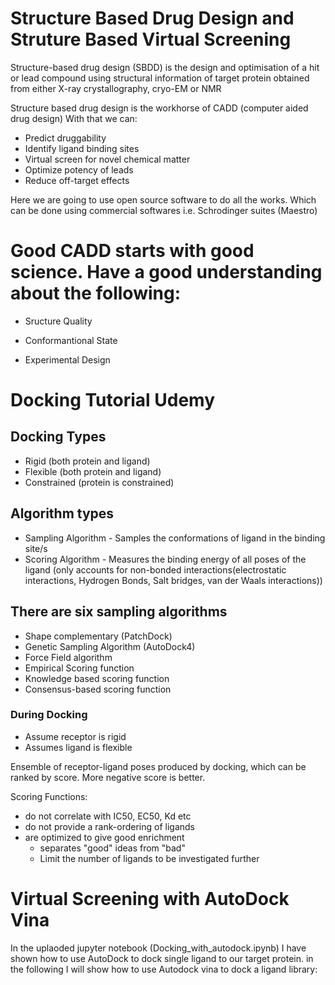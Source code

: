 # Structure Based Drug Design and Struture Based Virtual Screening

Structure-based drug design (SBDD) is the design and optimisation of a hit or lead compound using structural information of target protein obtained from either X-ray crystallography, cryo-EM or NMR

Structure based drug design is the workhorse of CADD (computer aided drug design)
With that we can:
 * Predict druggability
 * Identify ligand binding sites
 * Virtual screen for novel chemical matter
 * Optimize potency of leads
 * Reduce off-target effects


Here we are going to use open source software to do all the works. Which can be done using commercial softwares i.e. Schrodinger suites (Maestro)

# Good CADD starts with good science. Have a good understanding about the following: 

* Sructure Quality

* Conformantional State

* Experimental Design


# Docking Tutorial Udemy

## Docking Types
   * Rigid (both protein and ligand)
   * Flexible (both protein and ligand)
   * Constrained (protein is constrained)
   
## Algorithm types 
   * Sampling Algorithm - Samples the conformations of ligand in the binding site/s
   * Scoring Algorithm - Measures the binding energy of all poses of the ligand (only accounts for non-bonded interactions(electrostatic interactions, Hydrogen Bonds, Salt bridges, van der Waals interactions))
   
## There are six sampling algorithms
   * Shape complementary (PatchDock)
   * Genetic Sampling Algorithm (AutoDock4)
   * Force Field algorithm 
   * Empirical Scoring function
   * Knowledge based scoring function
   * Consensus-based scoring function

### During Docking 

* Assume receptor is rigid
* Assumes ligand is flexible

Ensemble of receptor-ligand poses produced by docking, which can be  ranked by score. More negative score is better. 

Scoring Functions:
* do not correlate with IC50, EC50, Kd etc
* do not provide a rank-ordering of ligands
* are optimized to give good enrichment
    * separates "good" ideas from "bad"
    * Limit the number of ligands to be investigated further
    
   
# Virtual Screening with AutoDock Vina

In the uplaoded jupyter notebook (Docking_with_autodock.ipynb) I have shown how to use AutoDock to dock single ligand to our target protein. in the following I will show how to use Autodock vina to dock a ligand library:    
    
